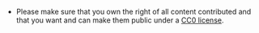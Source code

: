 - Please make sure that you own the right of all content contributed
  and that you want and can make them public under a [CC0 license](https://creativecommons.org/share-your-work/public-domain/cc0/).
